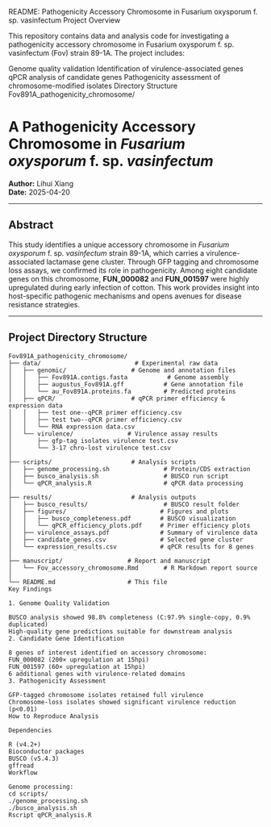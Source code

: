 README: Pathogenicity Accessory Chromosome in Fusarium oxysporum f. sp. vasinfectum
Project Overview

This repository contains data and analysis code for investigating a pathogenicity accessory chromosome in Fusarium oxysporum f. sp. vasinfectum (Fov) strain 89-1A. The project includes:

Genome quality validation
Identification of virulence-associated genes
qPCR analysis of candidate genes
Pathogenicity assessment of chromosome-modified isolates
Directory Structure
Fov891A_pathogenicity_chromosome/
# A Pathogenicity Accessory Chromosome in *Fusarium oxysporum* f. sp. *vasinfectum*

**Author:** Lihui Xiang  
**Date:** 2025-04-20  

---

## Abstract

This study identifies a unique accessory chromosome in *Fusarium oxysporum* f. sp. *vasinfectum* strain 89-1A, which carries a virulence-associated lactamase gene cluster. Through GFP tagging and chromosome loss assays, we confirmed its role in pathogenicity. Among eight candidate genes on this chromosome, **FUN_000082** and **FUN_001597** were highly upregulated during early infection of cotton. This work provides insight into host-specific pathogenic mechanisms and opens avenues for disease resistance strategies.

---

## Project Directory Structure

```text
Fov891A_pathogenicity_chromosome/
├── data/                          # Experimental raw data
│   ├── genomic/                  # Genome and annotation files
│   │   ├── Fov891A.contigs.fasta           # Genome assembly
│   │   ├── augustus_Fov891A.gff           # Gene annotation file
│   │   └── au_Fov891A.proteins.fa         # Predicted proteins
│   ├── qPCR/                     # qPCR primer efficiency & expression data
│   │   ├── test one--qPCR primer efficiency.csv
│   │   ├── test two--qPCR primer efficiency.csv
│   │   └── RNA expression data.csv
│   └── virulence/               # Virulence assay results
│       ├── gfp-tag isolates virulence test.csv
│       └── 3-17 chro-lost virulence test.csv
│
├── scripts/                      # Analysis scripts
│   ├── genome_processing.sh               # Protein/CDS extraction
│   ├── busco_analysis.sh                  # BUSCO run script
│   └── qPCR_analysis.R                    # qPCR data processing
│
├── results/                      # Analysis outputs
│   ├── busco_results/                     # BUSCO result folder
│   ├── figures/                          # Figures and plots
│   │   ├── busco_completeness.pdf        # BUSCO visualization
│   │   └── qPCR_efficiency_plots.pdf     # Primer efficiency plots
│   ├── virulence_assays.pdf              # Summary of virulence data
│   ├── candidate_genes.csv               # Selected gene cluster
│   └── expression_results.csv            # qPCR results for 8 genes
│
├── manuscript/                  # Report and manuscript
│   └── Fov_accessory_chromosome.Rmd       # R Markdown report source
│
└── README.md                    # This file
Key Findings

1. Genome Quality Validation

BUSCO analysis showed 98.8% completeness (C:97.9% single-copy, 0.9% duplicated)
High-quality gene predictions suitable for downstream analysis
2. Candidate Gene Identification

8 genes of interest identified on accessory chromosome:
FUN_000082 (200× upregulation at 15hpi)
FUN_001597 (60× upregulation at 15hpi)
6 additional genes with virulence-related domains
3. Pathogenicity Assessment

GFP-tagged chromosome isolates retained full virulence
Chromosome-loss isolates showed significant virulence reduction (p<0.01)
How to Reproduce Analysis

Dependencies

R (v4.2+)
Bioconductor packages
BUSCO (v5.4.3)
gffread
Workflow

Genome processing:
cd scripts/
./genome_processing.sh
./busco_analysis.sh
Rscript qPCR_analysis.R
